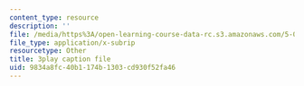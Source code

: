 ```yaml
---
content_type: resource
description: ''
file: /media/https%3A/open-learning-course-data-rc.s3.amazonaws.com/5-07sc-biological-chemistry-i-fall-2013/9834a8fc40b1174b1303cd930f52fa46_6MaMdzo416w.srt
file_type: application/x-subrip
resourcetype: Other
title: 3play caption file
uid: 9834a8fc-40b1-174b-1303-cd930f52fa46
---
```

